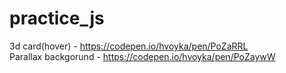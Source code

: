 # practice_js

3d card(hover) - https://codepen.io/hvoyka/pen/PoZaRRL  
Parallax backgorund - https://codepen.io/hvoyka/pen/PoZaywW
